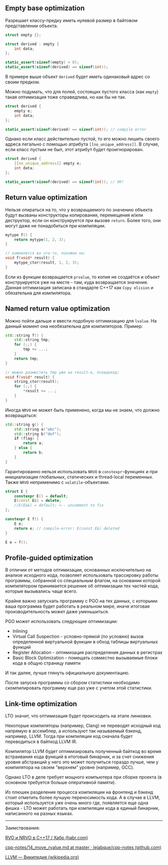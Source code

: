 ## Empty base optimization

Разрешает классу-предку иметь нулевой размер в байтовом представлении объекта.

```cpp
struct empty {};

struct derived : empty {
    int data;
};

static_assert(sizeof(empty) > 0); 
static_assert(sizeof(derived) == sizeof(int));
```

В примере выше объект `derived` будет иметь одинаковый адрес со своим предком.

Можно подумать, что для полей, состоящих пустого класса (как `empty`) такая оптимизация тоже справедлива, но как бы не так.

```cpp
struct derived {
    empty e;
    int data;
};

static_assert(sizeof(derived) == sizeof(int)); // compile error
```

Однако если класс действительно пустой, то его можно лишить своего адреса легально с помощью атрибута `[[no_unique_address]]`. В случае, если класс пустым не был, этот атрибут будет проигнорирован.

```cpp
struct derived {
    [[no_unique_address]] empty e;
    int data;
};

static_assert(sizeof(derived) == sizeof(int)); // OK!
```

## Return value optimization

Нельзя опираться на то, что у возвращаемого по значению объекта будут вызваны конструкторы копирования, перемещения и/или деструктор, если он конструируется при вызове `return`. Более того, они могут даже не понадобиться при компиляции.

```cpp
mytype f() {
    return mytype(1, 2, 3);
}

// компилится во что-то, похожее на:
void f(void* result) {
    mytype_ctor(result, 1, 2, 3);
}
```

Если из функции возвращается `prvalue`, то копия не создаётся и объект конструируется уже на месте - там, куда возвращается значение. Данная оптимизация записана в стандарте С++17 как `Copy elision` и обязательна для компилятора.

## Named return value optimization

Можно пойти дальше и ввести подобную оптимизацию для `lvalue`. На данный момент она необязательна для компиляторов. Пример:

```cpp
std::string f() {
    std::string tmp;
    for (;;) {
        tmp += ...;
    }
    return tmp;
}

// можно разместить tmp уже на result-е, псевдокод:
void f(void* result) {
    string_ctor(result);
    for (;;) {
        *result += ...;
    }
}
```

Иногда `NRVO` не может быть применено, когда мы не знаем, что должно возвращаться:

```cpp
std::string g() {
    std::string a("abc");
    std::string b("def");
    if (flag) {
        return a;
    } else {
        return b;
    }
}
```

Гарантированно нельзя использовать `NRVO` в `constexpr`-функциях и при инициализации глобальных, статических и thread-local переменных. Также `NRVO` неприменимо с `volatile`-объектами.

```cpp
struct E {
    constexpr E() = default;
    E(const E&) = delete;
    //E(E&&) = default; <-- uncomment to fix
};

constexpr E f() {
    E e;
    return e; // compile-error: E(const E&) deleted
}

E e = f();
```

## Profile-guided optimization

В отличии от методов оптимизации, основанных исключительно на анализе исходного кода, позволяет использовать трассировку работы программы, собранной со специальным флагом, на основании которой компилятором принимается решение об оптимизации тех частей кода, которые вызывались чаще всего.

Крайне важно запускать программу с PGO на тех данных, с которыми ваша программа будет работать в реальном мире, иначе итоговая производительность может даже уменьшиться.

PGO может использовать следующие оптимизации:

* Inlining
* Virtual Call Suspection - условно-прямой (по условию) вызов определенной виртуальной функции в обход таблицы виртуальных функций
* Register Allocation - оптимизация распределения данных в регистрах
* Basic Block Optimization - помещать совместно вызываемые блоки кода в общую страницу памяти

И так далее, лучше глянуть официальную документацию.

После запуска программы со сбором статистики необходимо скомпилировать программу еще раз уже с учетом этой статистики.

## Link-time optimization

LTO значит, что оптимизация будет происходить на этапе линковки.

Некоторые компиляторы (например, Clang) не переводят исходный код напрямую в ассемблер, а используют так называемый бэкенд, например, LLVM. Тогда при компиляции код сначала будет переводиться в байткод LLVM IR.

Компилятор LLVM будет оптимизировать полученный байткод во время встраивания кода функций в итоговый бинарник, и за счет снижения уровня абстракций у него это может получиться гораздо лучше, чем у компилятора на своем "верхнем" уровне (например, GCC).

Однако LTO в деле требует мощного компьютера при сборке проекта (в основном требуется больше оперативной памяти).

Из плюшек разделения процесса компиляции на фронтенд и бэкенд стоит отметить более лучшую переносимость кода. А в случае в LLVM, который используется уже очень много где, появляется еще одна фишка - LTO может работать при компиляции кода в единый бинарник, написанного на разных языках.


---

Заимствования:

[RVO и NRVO в C++17 / Хабр (habr.com)](https://habr.com/ru/company/vk/blog/666330/)

[cpp-notes/14_move_rvalue.md at master · lejabque/cpp-notes (github.com)](https://github.com/lejabque/cpp-notes/blob/master/src/14_move_rvalue.md)

[LLVM — Википедия (wikipedia.org)](https://ru.wikipedia.org/wiki/LLVM)
